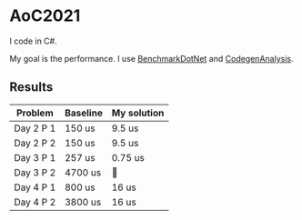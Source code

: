# AoC2021

I code in C#.

My goal is the performance. I use [BenchmarkDotNet](https://github.com/dotnet/BenchmarkDotNet) and [CodegenAnalysis](https://github.com/WhiteBlackGoose/CodegenAnalysis).

## Results

| Problem    | Baseline | My solution |
| ---------- | -------- | ----------- |
| Day 2 P 1  | 150 us   | 9.5 us      |
| Day 2 P 2  | 150 us   | 9.5 us      |
| Day 3 P 1  | 257 us   | 0.75 us     |
| Day 3 P 2  | 4700 us  | 🦆          |
| Day 4 P 1  | 800 us   | 16 us       |
| Day 4 P 2  | 3800 us  | 16 us       |
